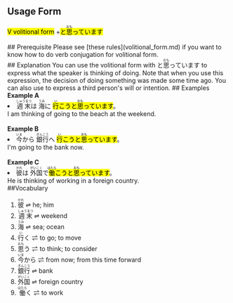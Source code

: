 
## Usage Form 
<div class="card"><mark class="light_green">V volitional form</mark> +<mark class="light_pink">と<ruby>思<rp>（</rp><rt>おも</rt><rp>）</rp></ruby>っています</mark></div><br>
## Prerequisite 
Please see [these rules](volitional_form.md) if you want to know how to do verb conjugation for volitional form.<br>
## Explanation 
You can use the volitional form with と<ruby>思<rp>（</rp><rt>おも</rt><rp>）</rp></ruby>っています to express what the speaker is thinking of doing. Note that when you use this expression, the decision of doing something was made some time ago. You can also use to express a third person's will or intention.
## Examples 
<b>Example A</b><br><div class="grid-container"><div class="grid-item"> <li> <ruby>週末<rp>（</rp><rt>しゅうまつ</rt><rp>）</rp></ruby>は <ruby>海<rp>（</rp><rt>うみ</rt><rp>）</rp></ruby>に <mark class="light_green"><ruby>行<rp>（</rp><rt>い</rt><rp>）</rp></ruby>こう</mark><mark class="light_pink">と<ruby>思<rp>（</rp><rt>おも</rt><rp>）</rp></ruby>っています</mark>。 </li> </div><div class="grid-item"> I am thinking of going to the beach at the weekend. </div></div><br><b>Example B</b><br><div class="grid-container"><div class="grid-item"> <li> <ruby>今<rp>（</rp><rt>いま</rt><rp>）</rp></ruby>から <ruby>銀行<rp>（</rp><rt>ぎんこう</rt><rp>）</rp></ruby>へ <mark class="light_green"><ruby>行<rp>（</rp><rt>い</rt><rp>）</rp></ruby>こう</mark><mark class="light_pink">と<ruby>思<rp>（</rp><rt>おも</rt><rp>）</rp></ruby>っています</mark>。 </li> </div><div class="grid-item"> I'm going to the bank now. </div></div><br><b>Example C</b><br><div class="grid-container"><div class="grid-item"> <li> <ruby>彼<rp>（</rp><rt>かれ</rt><rp>）</rp></ruby>は <ruby>外国<rp>（</rp><rt>がいこく</rt><rp>）</rp></ruby>で<mark class="light_green"><ruby>働<rp>（</rp><rt>はたら</rt><rp>）</rp></ruby>こう</mark><mark class="light_pink">と<ruby>思<rp>（</rp><rt>おも</rt><rp>）</rp></ruby>っています</mark>。 </li> </div><div class="grid-item"> He is thinking of working in a foreign country. </div></div>
##Vocabulary
<ol><li><ruby>彼<rp>（</rp><rt>かれ</rt><rp>）</rp></ruby>  ⇌  he; him</li><li><ruby>週末<rp>（</rp><rt>しゅうまつ</rt><rp>）</rp></ruby>  ⇌  weekend</li><li><ruby>海<rp>（</rp><rt>うみ</rt><rp>）</rp></ruby>  ⇌  sea; ocean</li><li><ruby>行<rp>（</rp><rt>い</rt><rp>）</rp></ruby>く  ⇌  to go; to move</li><li><ruby>思<rp>（</rp><rt>おも</rt><rp>）</rp></ruby>う  ⇌  to think; to consider</li><li><ruby>今<rp>（</rp><rt>いま</rt><rp>）</rp></ruby>から  ⇌  from now; from this time forward</li><li><ruby>銀行<rp>（</rp><rt>ぎんこう</rt><rp>）</rp></ruby>  ⇌  bank</li><li><ruby>外国<rp>（</rp><rt>がいこく</rt><rp>）</rp></ruby>  ⇌  foreign country</li><li><ruby>働<rp>（</rp><rt>はたら</rt><rp>）</rp></ruby>く  ⇌  to work</li></ol>